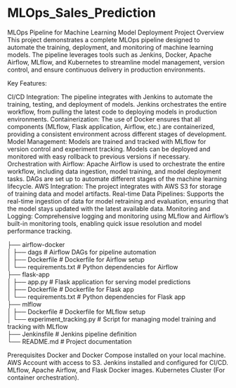 # MLOps_Sales_Prediction

MLOps Pipeline for Machine Learning Model Deployment
Project Overview
This project demonstrates a complete MLOps pipeline designed to automate the training, deployment, and monitoring of machine learning models. The pipeline leverages tools such as Jenkins, Docker, Apache Airflow, MLflow, and Kubernetes to streamline model management, version control, and ensure continuous delivery in production environments.

Key Features:

CI/CD Integration: The pipeline integrates with Jenkins to automate the training, testing, and deployment of models. Jenkins orchestrates the entire workflow, from pulling the latest code to deploying models in production environments.
Containerization: The use of Docker ensures that all components (MLflow, Flask application, Airflow, etc.) are containerized, providing a consistent environment across different stages of development.
Model Management: Models are trained and tracked with MLflow for version control and experiment tracking. Models can be deployed and monitored with easy rollback to previous versions if necessary.
Orchestration with Airflow: Apache Airflow is used to orchestrate the entire workflow, including data ingestion, model training, and model deployment tasks. DAGs are set up to automate different stages of the machine learning lifecycle.
AWS Integration: The project integrates with AWS S3 for storage of training data and model artifacts. 
Real-time Data Pipelines: Supports the real-time ingestion of data for model retraining and evaluation, ensuring that the model stays updated with the latest available data.
Monitoring and Logging: Comprehensive logging and monitoring using MLflow and Airflow’s built-in monitoring tools, enabling quick issue resolution and model performance tracking.


├── airflow-docker     
│        ├── dags                                               # Airflow DAGs for pipeline automation     
│   ├── Dockerfile                 # Dockerfile for Airflow setup     
│   └── requirements.txt           # Python dependencies for Airflow      
├── flask-app      
│   ├── app.py                     # Flask application for serving model predictions     
│   ├── Dockerfile                 # Dockerfile for Flask app     
│   └── requirements.txt           # Python dependencies for Flask app     
├── mlflow       
│   ├── Dockerfile                 # Dockerfile for MLflow setup      
│   └── experiment_tracking.py     # Script for managing model training and tracking with MLflow      
├── Jenkinsfile                    # Jenkins pipeline definition      
└── README.md                      # Project documentation     


Prerequisites
Docker and Docker Compose installed on your local machine.
AWS Account with access to S3.
Jenkins installed and configured for CI/CD.
MLflow, Apache Airflow, and Flask Docker images.
Kubernetes Cluster (For container orchestration).
